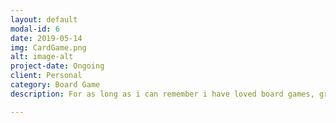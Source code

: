 ```yaml
---
layout: default
modal-id: 6
date: 2019-05-14
img: CardGame.png
alt: image-alt
project-date: Ongoing
client: Personal
category: Board Game
description: For as long as i can remember i have loved board games, growing up playing Cluedo with my family, i also played a lot of the Pokemon trading card game and as i became a teenager i discovered Magic the Gathering that i still play to this day. And so because of this i have always wanted to create my own card game that people could enjoy as much as i did as a child. This is a card game i have been slowly working on in my free time based on a Dungeons and Dragons campaign that me and my friends played, where the character cards are our characters. I have created a digital mock up of the card game that is playable on Tabletop Simulator, and after i gather up enough art assets i intend on having this be printed and published.

---
```

